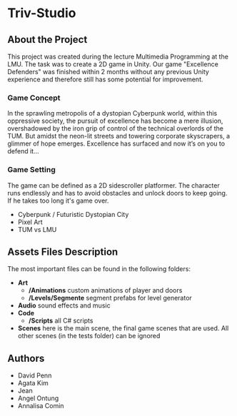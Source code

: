 # Triv-Studio
## About the Project
This project was created during the lecture Multimedia Programming at the LMU. The task was to create a 2D game in Unity.
Our game "Excellence Defenders" was finished within 2 months without any previous Unity experience and therefore still has some potential for improvement.

### Game Concept
In the sprawling metropolis of a dystopian Cyberpunk world, within this oppressive society,
the pursuit of excellence has become a mere illusion, overshadowed by the iron grip of
control of the technical overlords of the TUM. But amidst the neon-lit streets and towering corporate
skyscrapers, a glimmer of hope emerges. Excellence has surfaced and now it’s on you to
defend it…

### Game Setting
The game can be defined as a 2D sidescroller platformer.
The character runs endlessly and has to avoid obstacles and unlock doors to keep going.
If he takes too long it's game over.
- Cyberpunk / Futuristic Dystopian City
- Pixel Art
- TUM vs LMU

## Assets Files Description
The most important files can be found in the following folders:
- **Art**
  - **/Animations** custom animations of player and doors
  - **/Levels/Segmente** segment prefabs for level generator
- **Audio** sound effects and music
- **Code**
  - **/Scripts** all C# scripts
- **Scenes** here is the main scene, the final game scenes that are used. All other scenes (in the tests folder) can be ignored

## Authors
- David Penn
- Agata Kim
- Jean
- Angel Ontung
- Annalisa Comin 
